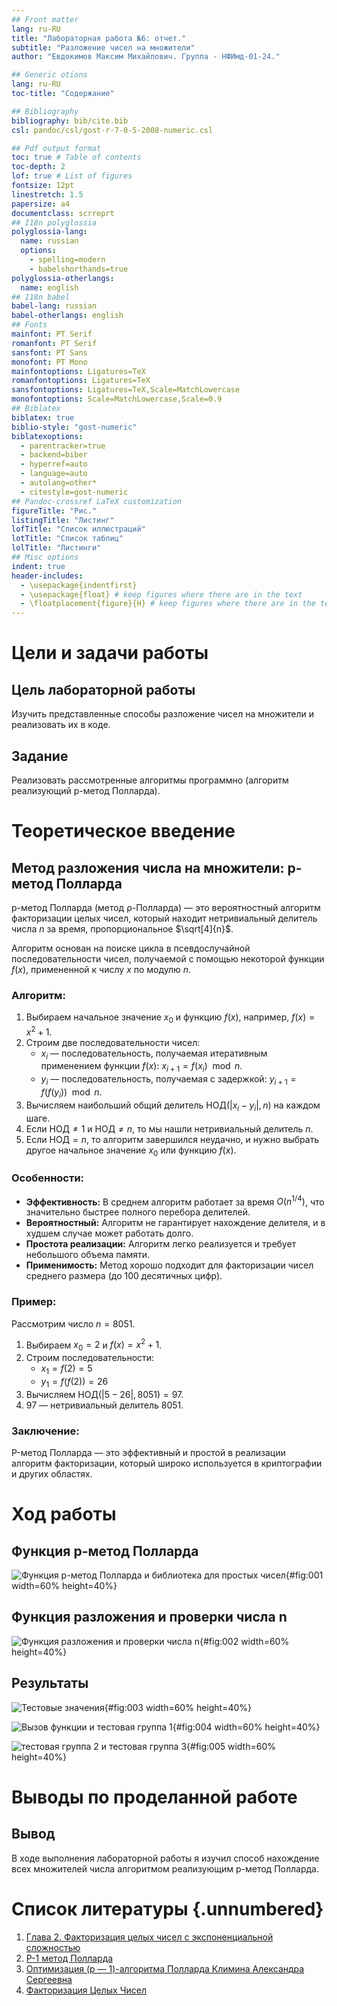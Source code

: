 ```yaml
---
## Front matter
lang: ru-RU
title: "Лабораторная работа №6: отчет."
subtitle: "Разложение чисел на множители"
author: "Евдокимов Максим Михайлович. Группа - НФИмд-01-24."

## Generic otions
lang: ru-RU
toc-title: "Содержание"

## Bibliography
bibliography: bib/cite.bib
csl: pandoc/csl/gost-r-7-0-5-2008-numeric.csl

## Pdf output format
toc: true # Table of contents
toc-depth: 2
lof: true # List of figures
fontsize: 12pt
linestretch: 1.5
papersize: a4
documentclass: scrreprt
## I18n polyglossia
polyglossia-lang:
  name: russian
  options:
	- spelling=modern
	- babelshorthands=true
polyglossia-otherlangs:
  name: english
## I18n babel
babel-lang: russian
babel-otherlangs: english
## Fonts
mainfont: PT Serif
romanfont: PT Serif
sansfont: PT Sans
monofont: PT Mono
mainfontoptions: Ligatures=TeX
romanfontoptions: Ligatures=TeX
sansfontoptions: Ligatures=TeX,Scale=MatchLowercase
monofontoptions: Scale=MatchLowercase,Scale=0.9
## Biblatex
biblatex: true
biblio-style: "gost-numeric"
biblatexoptions:
  - parentracker=true
  - backend=biber
  - hyperref=auto
  - language=auto
  - autolang=other*
  - citestyle=gost-numeric
## Pandoc-crossref LaTeX customization
figureTitle: "Рис."
listingTitle: "Листинг"
lofTitle: "Список иллюстраций"
lotTitle: "Список таблиц"
lolTitle: "Листинги"
## Misc options
indent: true
header-includes:
  - \usepackage{indentfirst}
  - \usepackage{float} # keep figures where there are in the text
  - \floatplacement{figure}{H} # keep figures where there are in the text
---
```


# Цели и задачи работы

## Цель лабораторной работы

Изучить представленные способы разложение чисел на множители и 
реализовать их в коде.

## Задание

Реализовать рассмотренные алгоритмы программно (алгоритм реализующий 
p-метод Полларда).

# Теоретическое введение

## Метод разложения числа на множители: p-метод Полларда

p-метод Полларда (метод ρ-Полларда) — это вероятностный алгоритм 
факторизации целых чисел, который находит нетривиальный делитель 
числа $n$ за время, пропорциональное $\sqrt[4]{n}$.

Алгоритм основан на поиске цикла в псевдослучайной последовательности 
чисел, получаемой с помощью некоторой функции $f(x)$, примененной к 
числу $x$ по модулю $n$. 

### Алгоритм:

1. Выбираем начальное значение $x_0$ и функцию $f(x)$, например, $f(x) = x^2 + 1$.
2. Строим две последовательности чисел:
   - $x_i$ — последовательность, получаемая итеративным применением функции $f(x)$: $x_{i+1} = f(x_i) \mod n$.
   - $y_i$ — последовательность, получаемая с задержкой: $y_{i+1} = f(f(y_i)) \mod n$.
3. Вычисляем наибольший общий делитель $\text{НОД}(|x_i - y_i|, n)$ на каждом шаге.
4. Если $\text{НОД} \neq 1$ и $\text{НОД} \neq n$, то мы нашли нетривиальный делитель $n$.
5. Если $\text{НОД} = n$, то алгоритм завершился неудачно, и нужно выбрать другое начальное значение $x_0$ или функцию $f(x)$.

### Особенности:

- **Эффективность:** В среднем алгоритм работает за время $O(n^{1/4})$, что значительно быстрее полного перебора делителей.
- **Вероятностный:** Алгоритм не гарантирует нахождение делителя, и в худшем случае может работать долго.
- **Простота реализации:** Алгоритм легко реализуется и требует небольшого объема памяти.
- **Применимость:** Метод хорошо подходит для факторизации чисел среднего размера (до 100 десятичных цифр).

### Пример:

Рассмотрим число $n = 8051$.

1. Выбираем $x_0 = 2$ и $f(x) = x^2 + 1$.
2. Строим последовательности:
   - $x_1 = f(2) = 5$
   - $y_1 = f(f(2)) = 26$
3. Вычисляем $\text{НОД}(|5 - 26|, 8051) = 97$.
4. 97 — нетривиальный делитель 8051.

### Заключение:

P-метод Полларда — это эффективный и простой в реализации алгоритм 
факторизации, который широко используется в криптографии и других областях.

# Ход работы

## Функция p-метод Полларда

![Функция p-метод Полларда и библиотека для простых чисел](image/01.png){#fig:001 width=60% height=40%}

## Функция разложения и проверки числа n

![Функция разложения и проверки числа n](image/02.png){#fig:002 width=60% height=40%}

## Результаты

![Тестовые значения](image/03.png){#fig:003 width=60% height=40%}

![Вызов функции и тестовая группа 1](image/04.png){#fig:004 width=60% height=40%}

![тестовая группа 2 и тестовая группа 3](image/05.png){#fig:005 width=60% height=40%}

# Выводы по проделанной работе

## Вывод

В ходе выполнения лабораторной работы я изучил способ нахождение всех 
множителей числа алгоритмом реализующим p-метод Полларда.

# Список литературы {.unnumbered}

1. [Глава 2. Факторизация целых чисел с экспоненциальной сложностью](https://studfile.net/preview/2439346/page:7/)
2. [P-1 метод Полларда](https://algolist.ru/maths/teornum/factor/p-1.php)
3. [Оптимизация (p — 1)-алгоритма Полларда Климина Александра Сергеевна](https://cyberleninka.ru/article/n/optimizatsiya-p-1-algoritma-pollarda)
4. [Факторизация Целых Чисел](https://habr.com/ru/sandbox/163811/)
